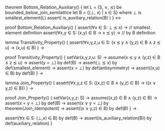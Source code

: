 theorem Bottom_Relation_Auxiliary() {
  let L = (S, ∨, ⪯) be bounded_below_join_semilattice
  let B = {(⊥, x) | x ∈ S} where ⊥ is smallest_element(L)
  assert(
    is_auxiliary_relation(B)
  )
} ↔

proof Bottom_Relation_Auxiliary() {
  assert(∀x ∈ S: ⊥ ⪯ x) →  // smallest element definition
  assert(∀x,y ∈ S: (x,y) ∈ B → x ⪯ y) →  // by B definition

  lemma Transitivity_Property() {
    assert(∀x,y,z,u ∈ S: (x ⪯ y ∧ (y,z) ∈ B ∧ z ⪯ u) → (x,u) ∈ B)
  } →

  proof Transitivity_Property() {
    setVar(x,y,z,u: S) →
    assume(x ⪯ y ∧ (y,z) ∈ B ∧ z ⪯ u) →
    assert(y = ⊥) by def(B) →
    assert(⊥ ⪯ x) by def(smallest_element) →
    assert(x = ⊥) by def(antisymmetry) →
    assert((x,u) ∈ B) by def(B)
  } →

  lemma Join_Property() {
    assert(∀x,y,z ∈ S: ((x,z) ∈ B ∧ (y,z) ∈ B) → ((x ∨ y,z) ∈ B))
  } →

  proof Join_Property() {
    setVar(x,y,z: S) →
    assume((x,z) ∈ B ∧ (y,z) ∈ B) →
    assert(x = y = ⊥) by def(B) →
    assert(x ∨ y = ⊥) by theorem(Join_Idempotent) →
    assert((x ∨ y,z) ∈ B) by def(B)
  } →

  assert(∀x ∈ S: (⊥,x) ∈ B) by def(B) →
  assert(is_auxiliary_relation(B)) by def(auxiliary_relation)
}